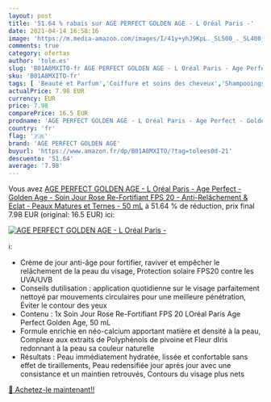 ```yaml
---
layout: post
title: '51.64 % rabais sur AGE PERFECT GOLDEN AGE - L Oréal Paris -'
date: 2021-04-14 16:58:16
image: 'https://m.media-amazon.com/images/I/41y+yhJ9KpL._SL500_._SL400_.jpg'
comments: true
category: ofertas
author: 'tole.es'
slug: 'B01A8MXITO-fr AGE PERFECT GOLDEN AGE - L Oréal Paris - Age Perfect -...'
sku: 'B01A8MXITO-fr'
tags: [ 'Beauté et Parfum','Coiffure et soins des cheveux','Shampooings','Soins des cheveux','age perfect golden age', ]
actualPrice: 7.98 EUR
currency: EUR
price: 7.98
comparePrice: 16.5 EUR
prodname: 'AGE PERFECT GOLDEN AGE - L Oréal Paris - Age Perfect - Golden Age - Soin Jour Rose Re-Fortifiant FPS 20 - Anti-Relâchement & Eclat - Peaux Matures et Ternes - 50 mL'
country: 'fr'
flag: '🇫🇷'
brand: 'AGE PERFECT GOLDEN AGE'
buyurl: 'https://www.amazon.fr/dp/B01A8MXITO/?tag=tolees0d-21'
descuento: '51.64'
average: '7.98'
---
```


Vous avez [AGE PERFECT GOLDEN AGE - L Oréal Paris - Age Perfect - Golden Age - Soin Jour Rose Re-Fortifiant FPS 20 - Anti-Relâchement & Eclat - Peaux Matures et Ternes - 50 mL](https://www.amazon.fr/dp/B01A8MXITO/?tag=tolees0d-21)  à  51.64 % de réduction, prix final  7.98 EUR (original: 16.5 EUR) ici:

[![AGE PERFECT GOLDEN AGE - L Oréal Paris -](https://m.media-amazon.com/images/I/41y+yhJ9KpL._SL500_._SL400_.jpg)](https://www.amazon.fr/dp/B01A8MXITO/?tag=tolees0d-21)

ℹ️:

- Crème de jour anti-âge pour fortifier, raviver et empêcher le relâchement de la peau du visage, Protection solaire FPS20 contre les UVA/UVB
- Conseils dutilisation : application quotidienne sur le visage parfaitement nettoyé par mouvements circulaires pour une meilleure pénétration, Éviter le contour des yeux
- Contenu : 1x Soin Jour Rose Re-Fortifiant FPS 20 LOréal Paris Age Perfect Golden Age, 50 mL
- Formule enrichie en néo-calcium apportant matière et densité à la peau, Complexe aux extraits de Polyphénols de pivoine et Fleur dIris redonnant à la peau sa couleur naturelle
- Résultats : Peau immédiatement hydratée, lissée et confortable sans effet de tiraillements, Peau redensifiée jour après jour avec une consistance et un maintien retrouvés, Contours du visage plus nets

[🛒 Achetez-le maintenant!!](https://www.amazon.fr/dp/B01A8MXITO/?tag=tolees0d-21)
